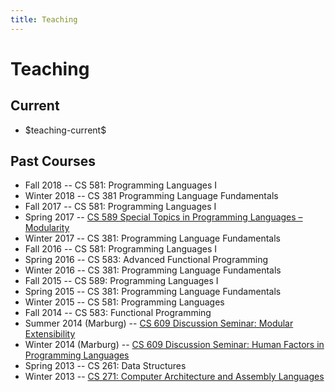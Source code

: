 ```yaml
---
title: Teaching
---
```


# Teaching

## Current

  * \$teaching-current\$


## Past Courses

  * Fall 2018 -- CS 581: Programming Languages I
  * Winter 2018 -- CS 381 Programming Language Fundamentals
  * Fall 2017 -- CS 581: Programming Languages I
  * Spring 2017 -- [CS 589 Special Topics in Programming Languages – Modularity](teaching/cs589-sp17)
  * Winter 2017 -- CS 381: Programming Language Fundamentals 
  * Fall 2016 -- CS 581: Programming Languages I
  * Spring 2016 -- CS 583: Advanced Functional Programming
  * Winter 2016 -- CS 381: Programming Language Fundamentals 
  * Fall 2015 -- CS 589: Programming Languages I
  * Spring 2015 -- CS 381: Programming Language Fundamentals
  * Winter 2015 -- CS 581: Programming Languages
  * Fall 2014 -- CS 583: Functional Programming
  * Summer 2014 (Marburg) -- [CS 609 Discussion Seminar: Modular Extensibility](/teaching/cs609-su14/)
  * Winter 2014 (Marburg) -- [CS 609 Discussion Seminar: Human Factors in Programming Languages](/teaching/cs609-wi14/)
  * Spring 2013 -- CS 261: Data Structures
  * Winter 2013 -- [CS 271: Computer Architecture and Assembly Languages](/cs271-wi13/)

